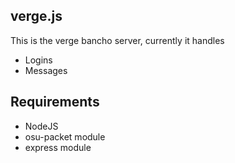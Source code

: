 ## verge.js

This is the verge bancho server, currently it handles
- Logins
- Messages 

## Requirements
- NodeJS
- osu-packet module
- express module

